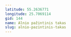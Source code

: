 ```yaml
---
latitude: 55.2636771
longitude: 25.7069114
gid: 144
name: Alnio pažintinis takas
slug: alnio-pazintinis-takas
---
```


